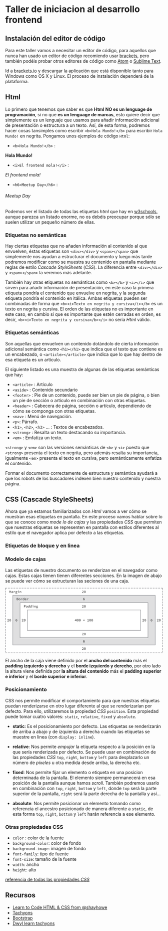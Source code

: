 # Taller de iniciacion al desarrollo frontend

## Instalación del editor de código
Para este taller vamos a necesitar un editor de código, para aquellos que nunca han usado un editor de código recomiendo usar [brackets](http://brackets.io/), pero también podéis probar otros editores de código como [Atom](https://atom.io/) o [Sublime Text](https://www.sublimetext.com/).

Id a [brackets.io](http://brackets.io/) y descargar la aplicación que está disponible tanto para Windows como OS X y Linux. El proceso de instalación dependerá de la plataforma.

## Html 

Lo primero que tenemos que saber es que **Html** **NO es un lenguage de programación**, si no que **es un lenguage de marcas**, esto quiere decir que simplemente es un lenguaje que usamos para añadir información adicional de presentación o estructura a un texto. Así, de esta forma, podremos hacer cosas tansimples como escribir `<b>Hola Mundo!</b>` para escribir `Hola Mundo!` en negrita. Pongamos unos ejemplos de código `Html`:

- `<b>Hola Mundo!</b>` :

<b>Hola Mundo!</b>

- `<i>El frontend mola!</i>` :

<i>El frontend mola!</i>

- `<h6>Meetup Day</h6>` :

<h6>Meetup Day</h6>

Podemos ver el listado de todas las etiquetas *html* que hay en [w3schools](https://www.w3schools.com/tags/), aunque parezca un listado enorme, no os debéis preocupar porque sólo se suelen utilizar un pequeño número de ellas.

### Etiquetas no semánticas
Hay ciertas etiquetas que no añaden información al contenido al que envuelven, éstas etiquetas son `<div></div>` y `<span></span>` que simplemente nos ayudan a estructurar el documento y luego más tarde podremos modificar como se muestra su contenido en pantalla mediante reglas de estilo *Cascade StyleSheets* (*CSS*). La diferencia entre `<div></div>` y `<span></span>` la veremos más adelante.

También hay otras etiquetas no semánticas como `<b></b>` y `<i></i>` que sirven para añadir información de presentación, en este caso la primera etiqueta pondría el contenido que envuelve en negrita, y la segunda etiqueta pondría el contenido en itálica. Ambas etiquetas pueden ser combinadas de forma que `<b><i>Texto en negrita y cursiva</i></b>` es un texto en negrita y cursiva. El orden de las etiquetas no es importante en este caso, en cambio si que es importante que estén cerradas en orden, es decir, `<b><i>Texto en negrita y cursiva</b></i>` no sería *Html* válido.

### Etiquetas semánticas
Son aquellas que envuelven un contenido dotándolo de cierta información adicional semántica como `<h1></h1>` que indica que el texto que contiene es un encabezado, o `<article></article>` que indica que lo que hay dentro de esa etiqueta es un artículo.

El siguiente listado es una muestra de algunas de las etiquetas semánticas que hay:

- `<article>` : Artículo
- `<aside>` : Contenido secundario
- `<footer>` : Pie de un contenido, puede ser bien un pie de página, o bien un pie de sección o artículo en combinación con otras etiquetas.
- `<header>` : Cabecera de página, sección o artículo, dependiendo de cómo se componga con otras etiquetas.
- `<nav>` : Menú de navegación.
- `<p>`: Párrafo.
- `<h1>`, `<h2>`, `<h3>` ... : Textos de encabezados.
- `<strong>` : Resalta un texto destacando su importancia.
- `<em>` : Emfatiza un texto.

`<strong>` y `<em>` son las versiones semánticas de `<b>` y `<i>` puesto que `<strong>` presenta el texto en negrita, pero además resalta su importancia, igualmente `<em>` presenta el texto en cursiva, pero semánticamente enfatiza el contenido.

Formar el documento correctamente de estructura y semántica ayudará a que los robots de los buscadores indexen bien nuestro contenido y nuestra página.

## CSS (Cascade StyleSheets)
Ahora que ya estamos familiarizados con *Html* vamos a ver cómo se muestran esas etiquetas en pantalla. En este proceso vamos hablar sobre lo que se conoce como *mode lo de cajas* y las propiedades *CSS* que permiten que nuestras etiquetas se representen en pantalla con estilos diferentes al estilo que el navegador aplica por defecto a las etiquetas.

### Etiquetas de bloque y en linea

### Modelo de cajas

Las etiquetas de nuestro documento se renderizan en el navegador como cajas. Estas cajas tienen tienen diferentes secciones. En la imagen de abajo se puede ver cómo se estructuran las seciones de una caja.

![modelo de cajas](.github/images/box-model.png)

El ancho de la caja viene definido por el **ancho del contenido** más el **padding izquierdo y derecho** y el **borde izquierdo y derecho**, por otro lado la altura viene definida por **la altura del contenido** más el **padding superior e inferior** y el  **borde superior e inferior**. 

### Posicionamiento

CSS nos permite modificar el comportamiento para que nuestras etiquetas puedan renderizarse en otro lugar diferente al que se renderizarían por defecto. Para ello, utilizaremos la propiedad *CSS* `position`. Esta propiedad puede tomar cuatro valores: `static`, `relative`, `fixed` y `absolute`.

- **static**: Es el posicionamiento por defecto. Las etiquetas se renderizarán de arriba a abajo y de izquierda a derecha cuando las etiquetas se muestre en linea (con `display: inline`).

- **relative**: Nos permite *empujar* la etiqueta respecto a la posición en la que sería renderizada por defecto. Se puede usar en combinación de las propiedades *CSS* `top`, `right`, `bottom` y `left` para desplazarlo un número de *píxeles* u otra medida desde arriba, la derecha etc.

- **fixed**: Nos permite fijar un elemento o etiqueta en una posicion determinada de la pantalla. El elemento siempre permanecerá en esa posición de la pantalla aunque hamos *scroll*. También podremos usarlo en combinación con `top`, `right`, `bottom` y `left`, donde `top` será la parte superior de la pantalla, `right` será la parte derecha de la pantalla y así...

- **absolute**: Nos permite posicionar un elemento tomando como referencia el ancestro posicionado de manera diferente a `static`, de esta forma `top`, `right`, `bottom` y `left` harán referencia a ese elemento.

### Otras propiedades CSS

- `color` : color de la fuente
- `background-color`: color de fondo
- `background-image`: imagen de fondo
- `font-family`: tipo de fuente
- `font-size`: tamaño de la fuente
- `width`: ancho
- `height`: alto

[referencia de todas las propiedades *CSS*](https://www.w3schools.com/cssref/)


## Recursos

- [Learn to Code HTML & CSS from @shayhowe](http://learn.shayhowe.com/html-css/)
- [Tachyons](http://tachyons.io/)
- [Bootstrap](http://getbootstrap.com/)
- [Dwyl learn tachyons](https://github.com/dwyl/learn-tachyons)

